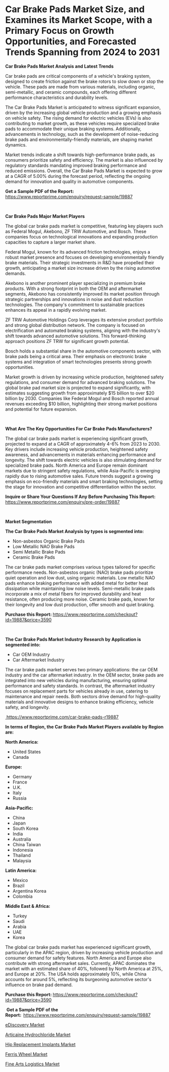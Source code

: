 <p><h1>Car Brake Pads Market Size, and Examines its Market Scope, with a Primary Focus on Growth Opportunities, and Forecasted Trends Spanning from 2024 to 2031</h1></p><p><strong>Car Brake Pads Market Analysis and Latest Trends</strong></p>
<p><p>Car brake pads are critical components of a vehicle's braking system, designed to create friction against the brake rotors to slow down or stop the vehicle. These pads are made from various materials, including organic, semi-metallic, and ceramic compounds, each offering different performance characteristics and durability levels.</p><p>The Car Brake Pads Market is anticipated to witness significant expansion, driven by the increasing global vehicle production and a growing emphasis on vehicle safety. The rising demand for electric vehicles (EVs) is also contributing to market growth, as these vehicles require specialized brake pads to accommodate their unique braking systems. Additionally, advancements in technology, such as the development of noise-reducing brake pads and environmentally-friendly materials, are shaping market dynamics.</p><p>Market trends indicate a shift towards high-performance brake pads, as consumers prioritize safety and efficiency. The market is also influenced by regulatory standards mandating improved braking performance and reduced emissions. Overall, the Car Brake Pads Market is expected to grow at a CAGR of 5.00% during the forecast period, reflecting the ongoing demand for innovation and quality in automotive components.</p></p>
<p><strong>Get a Sample PDF of the Report:&nbsp;</strong> <a href="https://www.reportprime.com/enquiry/request-sample/19887?utm_campaign=1138&utm_medium=2&utm_source=Github&utm_content=ia&utm_term=23112024&utm_id=car-brake-pads">https://www.reportprime.com/enquiry/request-sample/19887</a></p>
<p>&nbsp;</p>
<p><strong>Car Brake Pads Major Market Players</strong></p>
<p><p>The global car brake pads market is competitive, featuring key players such as Federal Mogul, Akebono, ZF TRW Automotive, and Bosch. These companies focus on technological innovations and expanding production capacities to capture a larger market share. </p><p>Federal Mogul, known for its advanced friction technologies, enjoys a robust market presence and focuses on developing environmentally friendly brake materials. Their strategic investments in R&D have propelled their growth, anticipating a market size increase driven by the rising automotive demands.</p><p>Akebono is another prominent player specializing in premium brake products. With a strong footprint in both the OEM and aftermarket segments, Akebono has consistently improved its market position through strategic partnerships and innovations in noise and dust reduction technologies. The company's commitment to sustainable practices enhances its appeal in a rapidly evolving market.</p><p>ZF TRW Automotive Holdings Corp leverages its extensive product portfolio and strong global distribution network. The company is focused on electrification and automated braking systems, aligning with the industry's shift towards advanced automotive solutions. This forward-thinking approach positions ZF TRW for significant growth potential.</p><p>Bosch holds a substantial share in the automotive components sector, with brake pads being a critical area. Their emphasis on electronic brake systems and integration of smart technologies presents strong growth opportunities. </p><p>Market growth is driven by increasing vehicle production, heightened safety regulations, and consumer demand for advanced braking solutions. The global brake pad market size is projected to expand significantly, with estimates suggesting growth from approximately $15 billion to over $20 billion by 2030. Companies like Federal Mogul and Bosch reported annual revenues exceeding $10 billion, highlighting their strong market positions and potential for future expansion.</p></p>
<p>&nbsp;</p>
<p><strong>What Are The Key Opportunities For Car Brake Pads Manufacturers?</strong></p>
<p><p>The global car brake pads market is experiencing significant growth, projected to expand at a CAGR of approximately 4-6% from 2023 to 2030. Key drivers include increasing vehicle production, heightened safety awareness, and advancements in materials enhancing performance and longevity. The shift towards electric vehicles is also stimulating demand for specialized brake pads. North America and Europe remain dominant markets due to stringent safety regulations, while Asia-Pacific is emerging rapidly due to rising automotive sales. Future trends suggest a growing emphasis on eco-friendly materials and smart braking technologies, setting the stage for innovation and competitive differentiation within the sector.</p></p>
<p><strong>Inquire or Share Your Questions If Any Before Purchasing This Report:</strong> <a href="https://www.reportprime.com/enquiry/pre-order/19887?utm_campaign=1138&utm_medium=2&utm_source=Github&utm_content=ia&utm_term=23112024&utm_id=car-brake-pads">https://www.reportprime.com/enquiry/pre-order/19887</a></p>
<p>&nbsp;</p>
<p><strong>Market Segmentation</strong></p>
<p><strong>The Car Brake Pads Market Analysis by types is segmented into:</strong></p>
<p><ul><li>Non-asbestos Organic Brake Pads</li><li>Low Metallic NAO Brake Pads</li><li>Semi Metallic Brake Pads</li><li>Ceramic Brake Pads</li></ul></p>
<p><p>The car brake pads market comprises various types tailored for specific performance needs. Non-asbestos organic (NAO) brake pads prioritize quiet operation and low dust, using organic materials. Low metallic NAO pads enhance braking performance with added metal for better heat dissipation while maintaining low noise levels. Semi-metallic brake pads incorporate a mix of metal fibers for improved durability and heat resistance, often producing more noise. Ceramic brake pads, known for their longevity and low dust production, offer smooth and quiet braking.</p></p>
<p><strong>Purchase this Report:&nbsp;</strong><a href="https://www.reportprime.com/checkout?id=19887&price=3590&utm_campaign=1138&utm_medium=2&utm_source=Github&utm_content=ia&utm_term=23112024&utm_id=car-brake-pads">https://www.reportprime.com/checkout?id=19887&price=3590</a></p>
<p>&nbsp;</p>
<p><strong>The Car Brake Pads Market Industry Research by Application is segmented into:</strong></p>
<p><ul><li>Car OEM Industry</li><li>Car Aftermarket Industry</li></ul></p>
<p><p>The car brake pads market serves two primary applications: the car OEM industry and the car aftermarket industry. In the OEM sector, brake pads are integrated into new vehicles during manufacturing, ensuring optimal performance and safety standards. In contrast, the aftermarket industry focuses on replacement parts for vehicles already in use, catering to maintenance and repair needs. Both sectors drive demand for high-quality materials and innovative designs to enhance braking efficiency, vehicle safety, and longevity.</p></p>
<p><a href="https://www.reportprime.com/car-brake-pads-r19887?utm_campaign=1138&utm_medium=2&utm_source=Github&utm_content=ia&utm_term=23112024&utm_id=car-brake-pads">&nbsp;https://www.reportprime.com/car-brake-pads-r19887</a></p>
<p><strong>In terms of Region, the Car Brake Pads Market Players available by Region are:</strong></p>
<p>
    <p> <strong> North America: </strong>
        <ul>
            <li>United States</li>
            <li>Canada</li>
        </ul>
        </p> 
    <p> <strong> Europe: </strong>
        <ul>
            <li>Germany</li>
            <li>France</li>
            <li>U.K.</li>
            <li>Italy</li>
            <li>Russia</li>
        </ul>
        </p> 
    <p> <strong> Asia-Pacific: </strong>
        <ul>
            <li>China</li>
            <li>Japan</li>
            <li>South Korea</li>
            <li>India</li>
            <li>Australia</li>
            <li>China Taiwan</li>
            <li>Indonesia</li>
            <li>Thailand</li>
            <li>Malaysia</li>
        </ul>
        </p> 
    <p> <strong> Latin America: </strong>
        <ul>
            <li>Mexico</li>
            <li>Brazil</li>
            <li>Argentina Korea</li>
            <li>Colombia</li>
        </ul>
        </p> 
    <p> <strong> Middle East & Africa: </strong>
        <ul>
            <li>Turkey</li>
            <li>Saudi</li>
            <li>Arabia</li>
            <li>UAE</li>
            <li>Korea</li>
        </ul>
    </p>
    </p>
<p><p>The global car brake pads market has experienced significant growth, particularly in the APAC region, driven by increasing vehicle production and consumer demand for safety features. North America and Europe also contribute with strong aftermarket sales. Currently, APAC dominates the market with an estimated share of 40%, followed by North America at 25%, and Europe at 20%. The USA holds approximately 10%, while China accounts for around 5%, reflecting its burgeoning automotive sector's influence on brake pad demand.</p></p>
<p><strong>Purchase this Report: </strong><a href="https://www.reportprime.com/checkout?id=19887&price=3590&utm_campaign=1138&utm_medium=2&utm_source=Github&utm_content=ia&utm_term=23112024&utm_id=car-brake-pads">https://www.reportprime.com/checkout?id=19887&price=3590</a></p>
<p>&nbsp;<strong>Get a Sample PDF of the Report:&nbsp;&nbsp;</strong><a href="https://www.reportprime.com/enquiry/request-sample/19887?utm_campaign=1138&utm_medium=2&utm_source=Github&utm_content=ia&utm_term=23112024&utm_id=car-brake-pads">https://www.reportprime.com/enquiry/request-sample/19887</a></p>
<p><strong></strong></p>
<p><p><a href="https://www.linkedin.com/pulse/ediscovery-market-size-foreign-opportunities-revenue-generation-oyzlc?utm_campaign=1138&utm_medium=2&utm_source=Github&utm_content=ia&utm_term=23112024&utm_id=car-brake-pads">eDiscovery Market</a></p><p><a href="https://www.linkedin.com/pulse/valuation-production-cost-growth-factors-articaine-hydrochloride-grmtf?utm_campaign=1138&utm_medium=2&utm_source=Github&utm_content=ia&utm_term=23112024&utm_id=car-brake-pads">Articaine Hydrochloride Market</a></p><p><a href="https://www.linkedin.com/pulse/hip-replacement-implants-market-size-analysis-2024-2031-k1ttf?utm_campaign=1138&utm_medium=2&utm_source=Github&utm_content=ia&utm_term=23112024&utm_id=car-brake-pads">Hip Replacement Implants Market</a></p><p><a href="https://issuu.com/reportprime-2/docs/ferris-wheel-market-size-2030.pptx_5714c2aea4533e?utm_campaign=1138&utm_medium=2&utm_source=Github&utm_content=ia&utm_term=23112024&utm_id=car-brake-pads">Ferris Wheel Market</a></p><p><a href="https://issuu.com/reportprime-2/docs/fine-arts-logistics-market-size-203_3ba60b9067ee5e?utm_campaign=1138&utm_medium=2&utm_source=Github&utm_content=ia&utm_term=23112024&utm_id=car-brake-pads">Fine Arts Logistics Market</a></p></p>